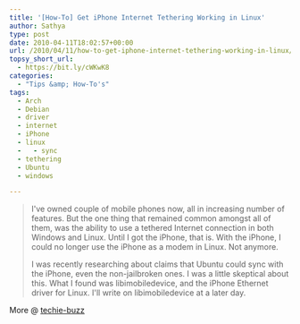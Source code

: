 ```yaml
---
title: '[How-To] Get iPhone Internet Tethering Working in Linux'
author: Sathya
type: post
date: 2010-04-11T18:02:57+00:00
url: /2010/04/11/how-to-get-iphone-internet-tethering-working-in-linux/
topsy_short_url:
  - https://bit.ly/cWKwK8
categories:
  - "Tips &amp; How-To's"
tags:
  - Arch
  - Debian
  - driver
  - internet
  - iPhone
  - linux
  -   - sync
  - tethering
  - Ubuntu
  - windows

---
```

> I've owned couple of mobile phones now, all in increasing number of features. But the one thing that remained common amongst all of them, was the ability to use a tethered Internet connection in both Windows and Linux. Until I got the iPhone, that is. With the iPhone, I could no longer use the iPhone as a modem in Linux. Not anymore.
> 
> I was recently researching about claims that Ubuntu could sync with the iPhone, even the non-jailbroken ones. I was a little skeptical about this. What I found was libimobiledevice, and the iPhone Ethernet driver for Linux. I'll write on libimobiledevice at a later day.

More @ [techie-buzz][1]

 [1]: https://techie-buzz.com/linux-tips/getting-iphone-internet-tethering-working-in-linux.html
